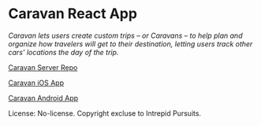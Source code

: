 # Caravan React App

_Caravan lets users create custom trips – or Caravans – to help plan and organize how travelers will get to their destination, letting users track other cars’ locations the day of the trip._

[Caravan Server Repo](https://github.com/IntrepidPursuits/caravan-server)


[Caravan iOS App](http://intrepid.io/ota/caravan-ios/)


[Caravan Android App](http://intrepid.io/ota/caravan-android/)

License: No-license. Copyright excluse to Intrepid Pursuits.